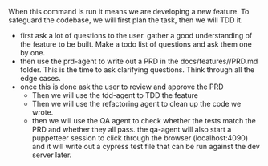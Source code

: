 When this command is run it means we are developing a new feature. To safeguard the codebase, we will first plan the task, then we will TDD it.

- first ask a lot of questions to the user. gather a good understanding of the feature to be built. Make a todo list of questions and ask them one by one.
- then use the prd-agent to write out a PRD in the docs/features/<feature-name>/PRD.md folder. This is the time to ask clarifying questions. Think through all the edge cases.
- once this is done ask the user to review and approve the PRD
  - Then we will use the tdd-agent to TDD the feature
  - Then we will use the refactoring agent to clean up the code we wrote. 
  - then we will use the QA agent to check whether the tests match the PRD and whether they all pass. the qa-agent will also start a puppetteer session to click through the browser (localhost:4090) and it will write out a cypress test file that can be run against the dev server later.
